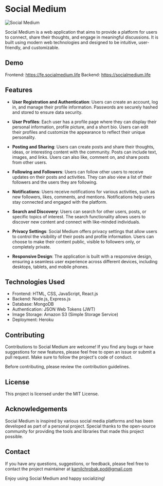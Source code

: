 # Social Medium

![Social Medium](https://github.com/kamczill/Social-Medium/raw/main/social_medium_logo.png)

Social Medium is a web application that aims to provide a platform for users to connect, share their thoughts, and engage in meaningful discussions. It is built using modern web technologies and designed to be intuitive, user-friendly, and customizable.

## Demo
Frontend: https://fe.socialmedium.life
Backend: https://socialmedium.life

## Features

- **User Registration and Authentication**: Users can create an account, log in, and manage their profile information. Passwords are securely hashed and stored to ensure data security.

- **User Profiles**: Each user has a profile page where they can display their personal information, profile picture, and a short bio. Users can edit their profiles and customize the appearance to reflect their unique personality.

- **Posting and Sharing**: Users can create posts and share their thoughts, ideas, or interesting content with the community. Posts can include text, images, and links. Users can also like, comment on, and share posts from other users.

- **Following and Followers**: Users can follow other users to receive updates on their posts and activities. They can also view a list of their followers and the users they are following.

- **Notifications**: Users receive notifications for various activities, such as new followers, likes, comments, and mentions. Notifications help users stay connected and engaged with the platform.

- **Search and Discovery**: Users can search for other users, posts, or specific topics of interest. The search functionality allows users to discover new content and connect with like-minded individuals.

- **Privacy Settings**: Social Medium offers privacy settings that allow users to control the visibility of their posts and profile information. Users can choose to make their content public, visible to followers only, or completely private.

- **Responsive Design**: The application is built with a responsive design, ensuring a seamless user experience across different devices, including desktops, tablets, and mobile phones.

## Technologies Used
- Frontend: HTML, CSS, JavaScript, React.js
- Backend: Node.js, Express.js
- Database: MongoDB
- Authentication: JSON Web Tokens (JWT)
- Image Storage: Amazon S3 (Simple Storage Service)
- Deployment: Heroku

## Contributing
Contributions to Social Medium are welcome! If you find any bugs or have suggestions for new features, please feel free to open an issue or submit a pull request. Make sure to follow the project's code of conduct.

Before contributing, please review the contribution guidelines.

## License
This project is licensed under the MIT License.

## Acknowledgements
Social Medium is inspired by various social media platforms and has been developed as part of a personal project. Special thanks to the open-source community for providing the tools and libraries that made this project possible.

## Contact
If you have any questions, suggestions, or feedback, please feel free to contact the project maintainer at kamilchrobak.pod@gmail.com

Enjoy using Social Medium and happy socializing!

